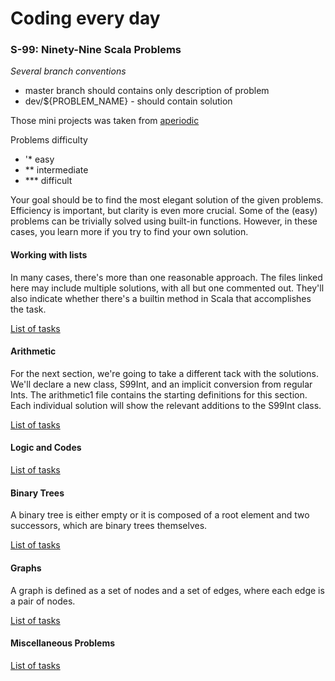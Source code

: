 # Coding every day
### S-99: Ninety-Nine Scala Problems

*Several branch conventions*
- master branch should contains only description of problem
- dev/${PROBLEM_NAME} - should contain solution

Those mini projects was taken from [aperiodic](http://aperiodic.net/phil/scala/s-99/)

Problems difficulty
- '*   easy
- **  intermediate
- *** difficult

Your goal should be to find the most elegant solution of the given problems. Efficiency is important, but clarity is even more crucial. 
Some of the (easy) problems can be trivially solved using built-in functions. However, in these cases, you learn more if you try to find your own solution.

#### Working with lists
In many cases, there's more than one reasonable approach. The files linked here may include multiple solutions, with all but one commented out. 
They'll also indicate whether there's a builtin method in Scala that accomplishes the task.

[List of tasks](LISTS.md)


#### Arithmetic
For the next section, we're going to take a different tack with the solutions. We'll declare a new class, S99Int, and an implicit conversion from regular Ints. 
The arithmetic1 file contains the starting definitions for this section. Each individual solution will show the relevant additions to the S99Int class. 

[List of tasks](ARITHMETIC.md)


#### Logic and Codes
[List of tasks](LOGIC_AND_CODES.md)


#### Binary Trees
A binary tree is either empty or it is composed of a root element and two successors, which are binary trees themselves.

[List of tasks](BYNARY_TREES.md)


#### Graphs
A graph is defined as a set of nodes and a set of edges, where each edge is a pair of nodes.

[List of tasks](GRAPHS.md)


#### Miscellaneous Problems

[List of tasks](MISCELLANEOUS_PROBLEMS.md)
